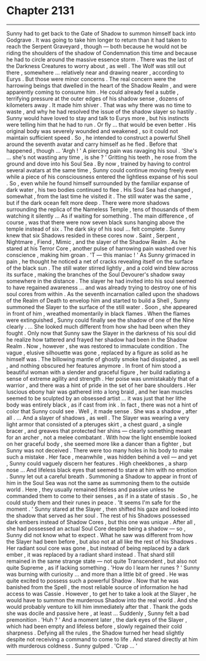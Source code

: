 
# Chapter 2131


---

Sunny had to get back to the Gate of Shadow to summon himself back into Godgrave . It was going to take him longer to return than it had taken to reach the Serpent Graveyard , though — both because he would not be riding the shoulders of the shadow of Condemnation this time and because he had to circle around the massive essence storm .
There was the last of the Darkness Creatures to worry about , as well . The Wolf was still out there , somewhere … relatively near and drawing nearer , according to Eurys .
But those were minor concerns . The real concern were the harrowing beings that dwelled in the heart of the Shadow Realm , and were apparently coming to consume him .
He could already feel a subtle , terrifying pressure at the outer edges of his shadow sense , dozens of kilometers away . It made him shiver .
That was why there was no time to waste , and why he had resolved the issue of the shadow slayer so hastily . Sunny would have loved to stay and talk to Eurys more , but his instincts were telling him that he had to run .
Or fly … that would be even better .
His original body was severely wounded and weakened , so it could not maintain sufficient speed . So , he intended to construct a powerful Shell around the seventh avatar and carry himself as he fled .
Before that happened , though …
'Argh ! '
A piercing pain was ravaging his soul .
'She's ... she's not wasting any time , is she ? '
Gritting his teeth , he rose from the ground and dove into his Soul Sea .
By now , trained by having to control several avatars at the same time , Sunny could continue moving freely even while a piece of his consciousness entered the lightless expanse of his soul . So , even while he found himself surrounded by the familiar expanse of dark water , his two bodies continued to flee .
His Soul Sea had changed , somewhat , from the last time he visited it .
The still water was the same , but if the dark ocean felt more deep . There were more shadows surrounding the replica of the Nameless Temple , tens of thousands of them watching it silently …
As if waiting for something .
The main difference , of course , was that there were now seven black suns hanging above the temple instead of six .
The dark sky of his soul … felt complete .
Sunny knew that six Shadows resided in these cores now .
Saint , Serpent , Nightmare , Fiend , Mimic , and the slayer of the Shadow Realm .
As he stared at his Terror Core , another pulse of harrowing pain washed over his conscience , making him groan .
'T — this maniac ! '
As Sunny grimaced in pain , he thought he noticed a net of cracks revealing itself on the surface of the black sun .
The still water stirred lightly , and a cold wind blew across its surface , making the branches of the Soul Devourer's shadow sway somewhere in the distance .
The slayer he had invited into his soul seemed to have regained awareness … and was already trying to destroy one of his soul cores from within .
As the seventh incarnation called upon the shadows of the Realm of Death to envelop him and started to build a Shell , Sunny summoned the Slayer to the surface of the still water .
Soon , she appeared in front of him , wreathed momentarily in black flames .
When the flames were extinguished , Sunny could finally see the shadow of one of the Nine clearly .
... She looked much different from how she had been when they fought .
Only now that Sunny saw the Slayer in the darkness of his soul did he realize how tattered and frayed her shadow had been in the Shadow Realm . Now , however , she was restored to immaculate condition . The vague , elusive silhouette was gone , replaced by a figure as solid as he himself was . The billowing mantle of ghostly smoke had dissipated , as well , and nothing obscured her features anymore .
In front of him stood a beautiful woman with a slender and graceful figure , her build radiating a sense of extreme agility and strength . Her poise was unmistakably that of a warrior , and there was a hint of pride in the set of her bare shoulders .
Her luscious ebony hair was gathered into a long braid , and her lean muscles seemed to be sculpted by an obsessed artist … it was just that her lithe body was entirely black , as if cast from ink . In fact , there was not a hint of color that Sunny could see .
Well , it made sense . She was a shadow , after all .
… And a slayer of shadows , as well .
The Slayer was wearing a very light armor that consisted of a pteruges skirt , a chest guard , a single bracer , and greaves that protected her shins — clearly something meant for an archer , not a melee combatant . With how the light ensemble looked on her graceful body , she seemed more like a dancer than a fighter , but Sunny was not deceived .
There were too many holes in his body to make such a mistake .
Her face , meanwhile , was hidden behind a veil — and yet , Sunny could vaguely discern her features . High cheekbones , a sharp nose …
And lifeless black eyes that seemed to stare at him with no emotion .
Sunny let out a careful breath .
Summoning a Shadow to appear in front of him in the Soul Sea was not the same as summoning them to the outside world . Here , they usually remained lifeless and passive unless he commanded them to come to their senses , as if in a state of stasis .
So , he could study them and their runes in peace .
'It seems I'm safe for the moment . '
Sunny stared at the Slayer , then shifted his gaze and looked into the shadow that served as her soul .
The rest of his Shadows possessed dark embers instead of Shadow Cores , but this one was unique . After all , she had possessed an actual Soul Core despite being a shadow — so , Sunny did not know what to expect .
What he saw was different from how the Slayer had been before , but also not at all like the rest of his Shadows . Her radiant soul core was gone , but instead of being replaced by a dark ember , it was replaced by a radiant shard instead .
That shard still remained in the same strange state — not quite Transcendent , but also not quite Supreme , as if lacking something .
'How do I learn her runes ? '
Sunny was burning with curiosity … and more than a little bit of greed . He was quite excited to possess such a powerful Shadow .
Now that he was banished from the Spell , the most reliable source of information he had access to was Cassie . However , to get her to take a look at the Slayer , he would have to summon the murderous Shadow into the real world .
And she would probably venture to kill him immediately after that .
Thank the gods she was docile and passive here , at least …
Suddenly , Sunny felt a bad premonition .
'Huh ? '
And a moment later , the dark eyes of the Slayer , which had been empty and lifeless before , slowly regained their cold sharpness .
Defying all the rules , the Shadow turned her head slightly despite not receiving a command to come to life .
And stared directly at him with murderous coldness .
Sunny gulped .
'Crap … '

---

